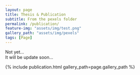 ```yaml
---
layout: page
title: Thesis & Publication
subtitle: From the pexels folder
permalink: /publication/
feature-img: "assets/img/test.png"
gallery_path: "assets/img/pexels"
tags: [Page]
---
```


Not yet...<br>
It will be update soon...

{% include publication.html gallery_path=page.gallery_path %}